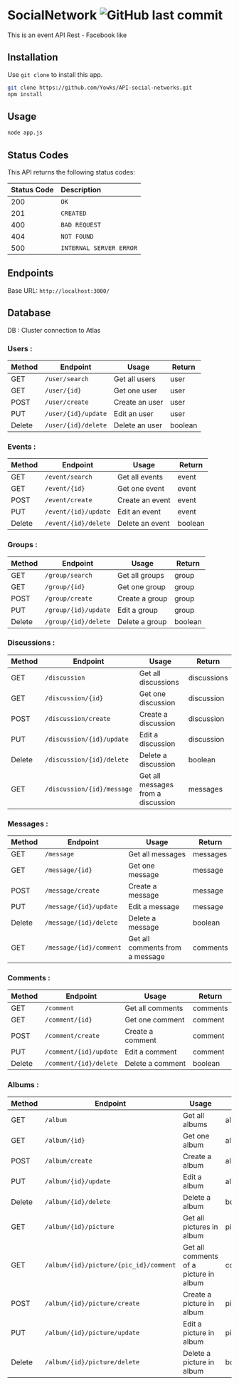 # SocialNetwork ![GitHub last commit](https://img.shields.io/github/last-commit/Yowks/API-social-networks)

This is an event API Rest - Facebook like
<br>

## Installation

Use `git clone` to install this app.

```bash
git clone https://github.com/Yowks/API-social-networks.git
npm install
```

## Usage

```bash
node app.js
```

## Status Codes

This API returns the following status codes:

| Status Code | Description |
| :--- | :--- |
| 200 | `OK` |
| 201 | `CREATED` |
| 400 | `BAD REQUEST` |
| 404 | `NOT FOUND` |
| 500 | `INTERNAL SERVER ERROR` |


## Endpoints
Base URL: `http://localhost:3000/`

## Database 

DB : Cluster connection to Atlas
<br>

### Users :

| Method | Endpoint            | Usage                              | Return        |
|--------|---------------------|------------------------------------|---------------|
| GET    | `/user/search` | Get all users | user |
| GET    | `/user/{id}` | Get one user | user |
| POST    | `/user/create` | Create an user | user |
| PUT    | `/user/{id}/update` | Edit an user | user |
| Delete    | `/user/{id}/delete` | Delete an user | boolean |



### Events :

| Method | Endpoint            | Usage                              | Return        |
|--------|---------------------|------------------------------------|---------------|
| GET    | `/event/search` | Get all events | event |
| GET    | `/event/{id}` | Get one event | event |
| POST    | `/event/create` | Create an event | event |
| PUT    | `/event/{id}/update` | Edit an event | event |
| Delete    | `/event/{id}/delete` | Delete an event | boolean |


### Groups :

| Method | Endpoint            | Usage                              | Return        |
|--------|---------------------|------------------------------------|---------------|
| GET    | `/group/search` | Get all groups | group |
| GET    | `/group/{id}` | Get one group | group |
| POST    | `/group/create` | Create a group | group |
| PUT    | `/group/{id}/update` | Edit a group | group |
| Delete    | `/group/{id}/delete` | Delete a group | boolean |

### Discussions :

| Method | Endpoint            | Usage                              | Return        |
|--------|---------------------|------------------------------------|---------------|
| GET    | `/discussion` | Get all discussions | discussions |
| GET    | `/discussion/{id}` | Get one discussion | discussion |
| POST    | `/discussion/create` | Create a discussion | discussion |
| PUT    | `/discussion/{id}/update` | Edit a discussion | discussion |
| Delete    | `/discussion/{id}/delete` | Delete a discussion | boolean |
| GET    | `/discussion/{id}/message` | Get all messages from a discussion | messages |


### Messages :

| Method | Endpoint            | Usage                              | Return        |
|--------|---------------------|------------------------------------|---------------|
| GET    | `/message` | Get all messages | messages |
| GET    | `/message/{id}` | Get one message | message |
| POST    | `/message/create` | Create a message | message |
| PUT    | `/message/{id}/update` | Edit a message | message |
| Delete    | `/message/{id}/delete` | Delete a message | boolean |
| GET    | `/message/{id}/comment` | Get all comments from a message | comments |


### Comments :

| Method | Endpoint            | Usage                              | Return        |
|--------|---------------------|------------------------------------|---------------|
| GET    | `/comment` | Get all comments | comments |
| GET    | `/comment/{id}` | Get one comment | comment |
| POST    | `/comment/create` | Create a comment | comment |
| PUT    | `/comment/{id}/update` | Edit a comment | comment |
| Delete    | `/comment/{id}/delete` | Delete a comment | boolean |


### Albums :

| Method | Endpoint            | Usage                              | Return        |
|--------|---------------------|------------------------------------|---------------|
| GET    | `/album` | Get all albums | albums |
| GET    | `/album/{id}` | Get one album | album |
| POST    | `/album/create` | Create a album | album |
| PUT    | `/album/{id}/update` | Edit a album | album |
| Delete    | `/album/{id}/delete` | Delete a album | boolean |
| GET    | `/album/{id}/picture` | Get all pictures in album | pictures |
| GET    | `/album/{id}/picture/{pic_id}/comment` | Get all comments of a picture in album | comments |
| POST    | `/album/{id}/picture/create` | Create a picture in album | picture |
| PUT    | `/album/{id}/picture/update` | Edit a picture in album | picture |
| Delete    | `/album/{id}/picture/delete` | Delete a picture in album | boolean |
